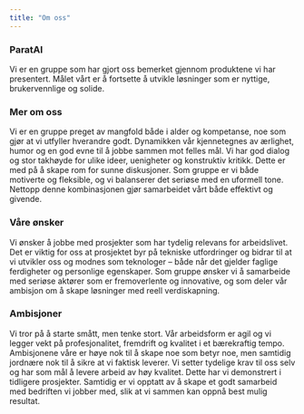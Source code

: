 ```yaml
---
title: "Om oss"
---
```


### ParatAI
Vi er en gruppe som har gjort oss bemerket gjennom produktene vi har presentert. 
Målet vårt er å fortsette å utvikle løsninger som er nyttige, brukervennlige og solide.

### Mer om oss
Vi er en gruppe preget av mangfold både i alder og kompetanse, noe som gjør at vi utfyller hverandre godt. Dynamikken vår kjennetegnes av ærlighet, humor og en god evne til å jobbe sammen mot felles mål. Vi har god dialog og stor takhøyde for ulike ideer, uenigheter og konstruktiv kritikk. Dette er med på å skape rom for sunne diskusjoner.
Som gruppe er vi både motiverte og fleksible, og vi balanserer det seriøse med en uformell tone. Nettopp denne kombinasjonen gjør samarbeidet vårt både effektivt og givende.

### Våre ønsker
Vi ønsker å jobbe med prosjekter som har tydelig relevans for arbeidslivet. 
Det er viktig for oss at prosjektet byr på tekniske utfordringer og bidrar til at vi utvikler oss og modnes som teknologer – både når det gjelder faglige ferdigheter og personlige egenskaper.
Som gruppe ønsker vi å samarbeide med seriøse aktører som er fremoverlente og innovative, og som deler vår ambisjon om å skape løsninger med reell verdiskapning.

### Ambisjoner
Vi tror på å starte smått, men tenke stort. Vår arbeidsform er agil og vi legger vekt på profesjonalitet, fremdrift og kvalitet i et bærekraftig tempo. 
Ambisjonene våre er høye nok til å skape noe som betyr noe, men samtidig jordnære nok til å sikre at vi faktisk leverer.
Vi setter tydelige krav til oss selv og har som mål å levere arbeid av høy kvalitet. Dette har vi demonstrert i tidligere prosjekter. Samtidig er vi opptatt av å skape et godt samarbeid med bedriften vi jobber med, slik at vi sammen kan oppnå best mulig resultat.
